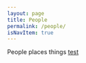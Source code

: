 ```yaml
---
layout: page
title: People
permalink: /people/
isNavItem: true
---
```


People places things
[test](https://lachlandog.github.io/blog/people2/butts.md)
